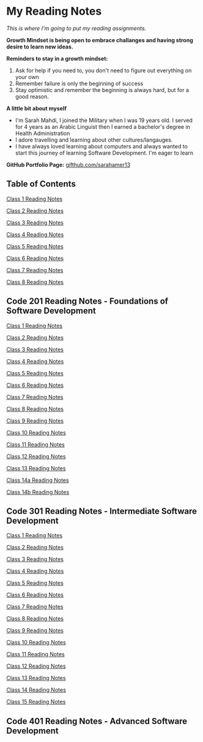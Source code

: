 # My Reading Notes

*This is where I'm going to put my reading assignments.*

**Growth Mindset is being open to embrace challanges and having strong desire to learn new ideas.**

**Reminders to stay in a growth mindset:**

1. Ask for help if you need to, you don't need to figure out everything on your own
2. Remember failure is only the beginning of success
3. Stay optimistic and remember the beginning is always hard, but for a good reason.

**A little bit about myself**

- I'm Sarah Mahdi, I joined the Military when I was 19 years old. I served for 4 years as an Arabic Linguist then I earned a bachelor's degree in Health Administration
- I adore travelling and learning about other cultures/langauges.
- I have always loved learning about computers and always wanted to start this journey of learning Software Development. I'm eager to learn

**GitHub Portfolio Page:** [gifthub.com/sarahamer13](https://github.com/sarahamer13)

## Table of Contents  

[Class 1 Reading Notes](./Class1.md)

[Class 2 Reading Notes](./Class2.md)

[Class 3 Reading Notes](./Class3.md)

[Class 4 Reading Notes](./Class4.md)

[Class 5 Reading Notes](./Class5.md)

[Class 6 Reading Notes](./Class6.md)

[Class 7 Reading Notes](./Class7.md)

[Class 8 Reading Notes](./Class8.md)


## Code 201 Reading Notes - Foundations of Software Development ##

[Class 1 Reading Notes](./Reading1-201.md)

[Class 2 Reading Notes](/Reading2-201.md)

[Class 3 Reading Notes](/Reading3-201.md)

[Class 4 Reading Notes](/Reading4-201.md)

[Class 5 Reading Notes](/Reading5-201.md)

[Class 6 Reading Notes](/Reading6-201.md)

[Class 7 Reading Notes](/Reading7-201.md)

[Class 8 Reading Notes](/Reading8-201.md)

[Class 9 Reading Notes](/Reading9-201.md)

[Class 10 Reading Notes](/Reading10-201.md)

[Class 11 Reading Notes](/Reading11-201.md)

[Class 12 Reading Notes](/Reading12-201.md)

[Class 13 Reading Notes](/Reading13-201.md)

[Class 14a Reading Notes](/Reading14a-201.md)

[Class 14b Reading Notes](/Reading14b-201.md)

## Code 301 Reading Notes - Intermediate Software Development ##

[Class 1 Reading Notes](/Reading1-301.md)

[Class 2 Reading Notes](/Reading2-301.md)

[Class 3 Reading Notes](/Reading3-301.md)

[Class 4 Reading Notes](/Reading4-301.md)

[Class 5 Reading Notes](/Reading5-301.md)

[Class 6 Reading Notes](/Reading6-301.md)

[Class 7 Reading Notes](/Reading7-301.md)

[Class 8 Reading Notes](/Reading8-301.md)

[Class 9 Reading Notes](/Reading9-301.md)

[Class 10 Reading Notes](/Reading10-301.md)

[Class 11 Reading Notes](/Reading11-301.md)

[Class 12 Reading Notes](/Reading12-301.md)

[Class 13 Reading Notes](/Reading13-301.md)

[Class 14 Reading Notes](/Reading14-301.md)

[Class 15 Reading Notes](/Reading15-301.md)

## Code 401 Reading Notes - Advanced Software Development ##
